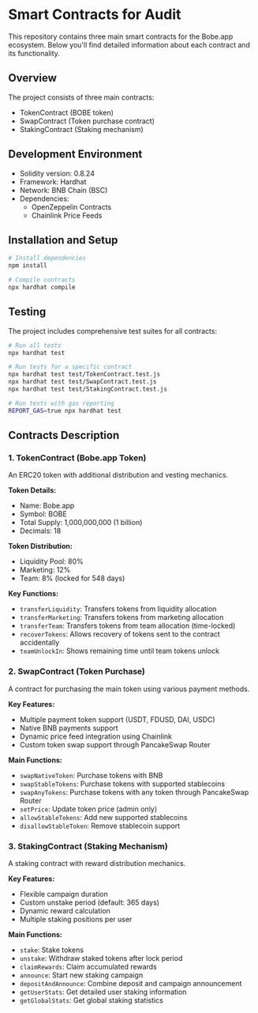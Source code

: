 # Smart Contracts for Audit

This repository contains three main smart contracts for the Bobe.app ecosystem. Below you'll find detailed information about each contract and its functionality.

## Overview

The project consists of three main contracts:
- TokenContract (BOBE token)
- SwapContract (Token purchase contract)
- StakingContract (Staking mechanism)

## Development Environment

- Solidity version: 0.8.24
- Framework: Hardhat
- Network: BNB Chain (BSC)
- Dependencies:
  - OpenZeppelin Contracts
  - Chainlink Price Feeds

## Installation and Setup

```bash
# Install dependencies
npm install

# Compile contracts
npx hardhat compile
```

## Testing

The project includes comprehensive test suites for all contracts:

```bash
# Run all tests
npx hardhat test

# Run tests for a specific contract
npx hardhat test test/TokenContract.test.js
npx hardhat test test/SwapContract.test.js
npx hardhat test test/StakingContract.test.js

# Run tests with gas reporting
REPORT_GAS=true npx hardhat test
```

## Contracts Description

### 1. TokenContract (Bobe.app Token)

An ERC20 token with additional distribution and vesting mechanics.

**Token Details:**
- Name: Bobe.app
- Symbol: BOBE
- Total Supply: 1,000,000,000 (1 billion)
- Decimals: 18

**Token Distribution:**
- Liquidity Pool: 80%
- Marketing: 12%
- Team: 8% (locked for 548 days)

**Key Functions:**
- `transferLiquidity`: Transfers tokens from liquidity allocation
- `transferMarketing`: Transfers tokens from marketing allocation
- `transferTeam`: Transfers tokens from team allocation (time-locked)
- `recoverTokens`: Allows recovery of tokens sent to the contract accidentally
- `teamUnlockIn`: Shows remaining time until team tokens unlock

### 2. SwapContract (Token Purchase)

A contract for purchasing the main token using various payment methods.

**Key Features:**
- Multiple payment token support (USDT, FDUSD, DAI, USDC)
- Native BNB payments support
- Dynamic price feed integration using Chainlink
- Custom token swap support through PancakeSwap Router

**Main Functions:**
- `swapNativeToken`: Purchase tokens with BNB
- `swapStableTokens`: Purchase tokens with supported stablecoins
- `swapAnyTokens`: Purchase tokens with any token through PancakeSwap Router
- `setPrice`: Update token price (admin only)
- `allowStableTokens`: Add new supported stablecoins
- `disallowStableToken`: Remove stablecoin support

### 3. StakingContract (Staking Mechanism)

A staking contract with reward distribution mechanics.

**Key Features:**
- Flexible campaign duration
- Custom unstake period (default: 365 days)
- Dynamic reward calculation
- Multiple staking positions per user

**Main Functions:**
- `stake`: Stake tokens
- `unstake`: Withdraw staked tokens after lock period
- `claimRewards`: Claim accumulated rewards
- `announce`: Start new staking campaign
- `depositAndAnnounce`: Combine deposit and campaign announcement
- `getUserStats`: Get detailed user staking information
- `getGlobalStats`: Get global staking statistics
